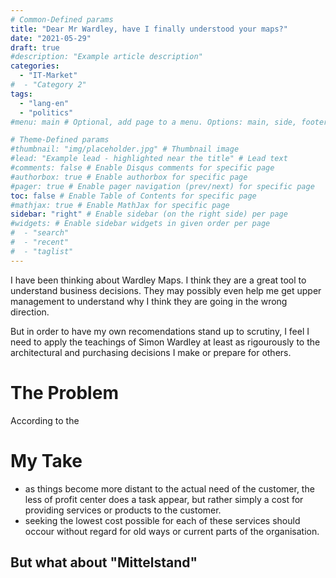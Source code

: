 ```yaml
---
# Common-Defined params
title: "Dear Mr Wardley, have I finally understood your maps?"
date: "2021-05-29"
draft: true
#description: "Example article description"
categories:
  - "IT-Market"
#  - "Category 2"
tags:
  - "lang-en"
  - "politics"
#menu: main # Optional, add page to a menu. Options: main, side, footer

# Theme-Defined params
#thumbnail: "img/placeholder.jpg" # Thumbnail image
#lead: "Example lead - highlighted near the title" # Lead text
#comments: false # Enable Disqus comments for specific page
#authorbox: true # Enable authorbox for specific page
#pager: true # Enable pager navigation (prev/next) for specific page
toc: false # Enable Table of Contents for specific page
#mathjax: true # Enable MathJax for specific page
sidebar: "right" # Enable sidebar (on the right side) per page
#widgets: # Enable sidebar widgets in given order per page
#  - "search"
#  - "recent"
#  - "taglist"
---
```



I have been thinking about Wardley Maps. I think they are a great tool
to understand business decisions. They may possibly even help me get
upper management to understand why I think they are going in the wrong
direction. 

But in order to have my own recomendations stand up to scrutiny, I
feel I need to apply the teachings of Simon Wardley at least as
rigourously to the architectural and purchasing decisions I make or
prepare for others.

# The Problem

According to the 


# My Take

* as things become more distant to the actual need of the customer,
  the less of profit center does a task appear, but rather simply a
  cost for providing services or products to the customer.
* seeking the lowest cost possible for each of these services should
  occour without regard for old ways or current parts of the organisation.


## But what about "Mittelstand"

